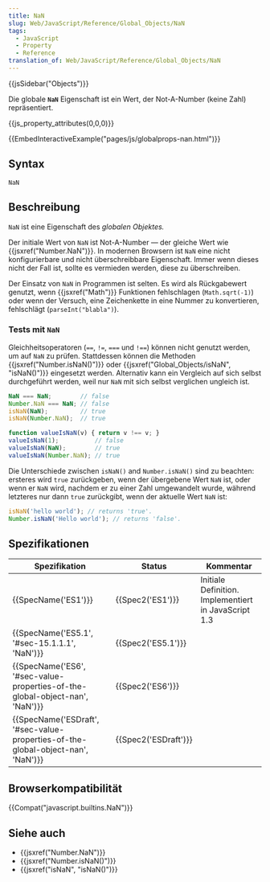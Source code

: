 ```yaml
---
title: NaN
slug: Web/JavaScript/Reference/Global_Objects/NaN
tags:
  - JavaScript
  - Property
  - Reference
translation_of: Web/JavaScript/Reference/Global_Objects/NaN
---
```

{{jsSidebar("Objects")}}

Die globale **`NaN`** Eigenschaft ist ein Wert, der Not-A-Number (keine Zahl) repräsentiert.

{{js_property_attributes(0,0,0)}}

{{EmbedInteractiveExample("pages/js/globalprops-nan.html")}}

## Syntax

    NaN

## Beschreibung

`NaN` ist eine Eigenschaft des _globalen Objektes._

Der initiale Wert von `NaN` ist Not-A-Number — der gleiche Wert wie {{jsxref("Number.NaN")}}. In modernen Browsern ist `NaN` eine nicht konfigurierbare und nicht überschreibbare Eigenschaft. Immer wenn dieses nicht der Fall ist, sollte es vermieden werden, diese zu überschreiben.

Der Einsatz von `NaN` in Programmen ist selten. Es wird als Rückgabewert genutzt, wenn {{jsxref("Math")}} Funktionen fehlschlagen (`Math.sqrt(-1)`) oder wenn der Versuch, eine Zeichenkette in eine Nummer zu konvertieren, fehlschlägt (`parseInt("blabla")`).

### Tests mit `NaN`

Gleichheitsoperatoren (`==`, `!=`, `===` und `!==`) können nicht genutzt werden, um auf `NaN` zu prüfen. Stattdessen können die Methoden {{jsxref("Number.isNaN()")}} oder {{jsxref("Global_Objects/isNaN", "isNaN()")}} eingesetzt werden. Alternativ kann ein Vergleich auf sich selbst durchgeführt werden, weil nur `NaN` mit sich selbst verglichen ungleich ist.

```js
NaN === NaN;        // false
Number.NaN === NaN; // false
isNaN(NaN);         // true
isNaN(Number.NaN);  // true

function valueIsNaN(v) { return v !== v; }
valueIsNaN(1);          // false
valueIsNaN(NaN);        // true
valueIsNaN(Number.NaN); // true
```

Die Unterschiede zwischen `isNaN()` and `Number.isNaN()` sind zu beachten: ersteres wird `true` zurückgeben, wenn der übergebene Wert `NaN` ist, oder wenn er `NaN` wird, nachdem er zu einer Zahl umgewandelt wurde, während letzteres nur dann `true` zurückgibt, wenn der aktuelle Wert `NaN` ist:

```js
isNaN('hello world'); // returns 'true'.
Number.isNaN('Hello world'); // returns 'false'.
```

## Spezifikationen

| Spezifikation                                                                                                | Status                       | Kommentar                                            |
| ------------------------------------------------------------------------------------------------------------ | ---------------------------- | ---------------------------------------------------- |
| {{SpecName('ES1')}}                                                                                     | {{Spec2('ES1')}}         | Initiale Definition. Implementiert in JavaScript 1.3 |
| {{SpecName('ES5.1', '#sec-15.1.1.1', 'NaN')}}                                                 | {{Spec2('ES5.1')}}     |                                                      |
| {{SpecName('ES6', '#sec-value-properties-of-the-global-object-nan', 'NaN')}}         | {{Spec2('ES6')}}         |                                                      |
| {{SpecName('ESDraft', '#sec-value-properties-of-the-global-object-nan', 'NaN')}} | {{Spec2('ESDraft')}} |                                                      |

## Browserkompatibilität

{{Compat("javascript.builtins.NaN")}}

## Siehe auch

- {{jsxref("Number.NaN")}}
- {{jsxref("Number.isNaN()")}}
- {{jsxref("isNaN", "isNaN()")}}
